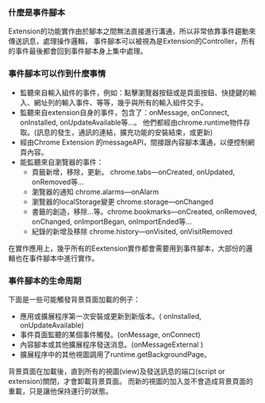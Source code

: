 ### 什麼是事件腳本  
Extension的功能實作由於腳本之間無法直接進行溝通，所以非常依靠事件趨動來傳送訊息，處理操作邏輯，
事件腳本可以被視為是Extension的Controller，所有的事件最後都會回到事件腳本身上集中處理。

### 事件腳本可以作到什麼事情
* 監聽來自輸入組件的事件，例如：點擊瀏覽器按鈕或是頁面按鈕、快捷鍵的輸入、網址列的輸入事件、等等，幾乎與所有的輸入組件交手。
* 監聽來自extension自身的事件，包含了：onMessage, onConnect, onInstalled, onUpdateAvailable等…。
  他們都經由chrome.runtime物件存取。(訊息的發生，通訊的連結，擴充功能的安裝結束，或更新)
* 經由Chrome Extension 的messageAPI，間接跟內容腳本溝通，以便控制網頁內容。
* 能監聽來自瀏覽器的事件：
  + 頁籤新增，移除，更新。 chrome.tabs—onCreated, onUpdated, onRemoved等…
  + 瀏覽器的通知 chrome.alarms—onAlarm
  + 瀏覽器的localStorage變更 chrome.storage—onChanged
  + 書籤的創造，移除…等。chrome.bookmarks—onCreated, onRemoved, onChanged, onImportBegan, onImportEnded等…
  + 紀錄的新增及移除 chrome.history—onVisited, onVisitRemoved

在實作應用上，幾乎所有的Eextension實作都會需要用到事件腳本，大部份的邏輯也在事件腳本中進行實作。

### 事件腳本的生命周期
下面是一些可能觸發背景頁面加載的例子：
* 應用或擴展程序第一次安裝或更新到新版本。( onInstalled, onUpdateAvailable)
* 事件頁面監聽的某個事件觸發。(onMessage, onConnect)
* 內容腳本或其他擴展程序發送消息。(onMessageExternal )
* 擴展程序中的其他視圖調用了runtime.getBackgroundPage。

背景頁面在加載後，直到所有的視圖(view)及發送訊息的端口(script or extension)關閉，才會卸載背景頁面。
而新的視圖的加入並不會造成背景頁面的重載，只是讓他保持運行的狀態。


